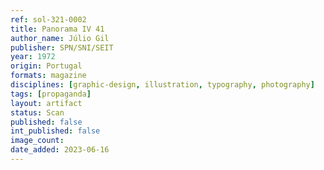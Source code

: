 ```yaml
---
ref: sol-321-0002
title: Panorama IV 41
author_name: Júlio Gil
publisher: SPN/SNI/SEIT
year: 1972
origin: Portugal
formats: magazine
disciplines: [graphic-design, illustration, typography, photography]
tags: [propaganda]
layout: artifact
status: Scan
published: false
int_published: false
image_count:
date_added: 2023-06-16
---
```

